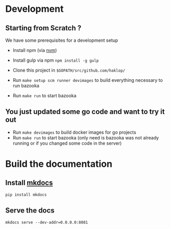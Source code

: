 # Development

## Starting from Scratch ?

We have some prerequisites for a development setup

* Install npm (via [nvm](https://github.com/creationix/nvm))
* Install gulp via npm `npm install -g gulp`

* Clone this project in `$GOPATH/src/github.com/haklop/`
* Run `make setup scm runner devimages` to build everything necessary to run bazooka
* Run `make run` to start bazooka

## You just updated some go code and want to try it out

* Run `make devimages` to build docker images for go projects
* Run `make run` to start bazooka (only need is bazooka was not already running or if you changed some code in the server)

# Build the documentation

## Install [mkdocs](http://www.mkdocs.org/)

```
pip install mkdocs
```

## Serve the docs

```
mkdocs serve --dev-addr=0.0.0.0:8081
```

